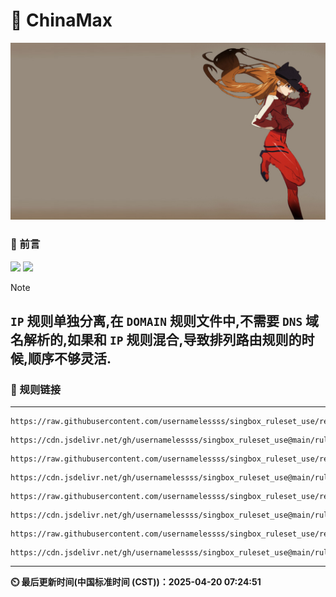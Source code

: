 
# 🧸 ChinaMax
![](https://raw.githubusercontent.com/usernamelessss/picture-bed/main/images/202504042256831.jpg)
### 📣 前言
![](https://shields.io/badge/-移除重复规则-ff69b4) ![](https://shields.io/badge/-IP&nbsp;规则单独存放不与&nbsp;DOMAIN&nbsp;等混合-green)
> [!NOTE]
**`IP` 规则单独分离,在 `DOMAIN` 规则文件中,不需要 `DNS` 域名解析的,如果和 `IP` 规则混合,导致排列路由规则的时候,顺序不够灵活.**
---

###  🔗 规则链接
---

```url
https://raw.githubusercontent.com/usernamelessss/singbox_ruleset_use/refs/heads/main/rule/ChinaMax/ChinaMax_IP.json
```

```url
https://cdn.jsdelivr.net/gh/usernamelessss/singbox_ruleset_use@main/rule/ChinaMax/ChinaMax_IP.json
```

```url
https://raw.githubusercontent.com/usernamelessss/singbox_ruleset_use/refs/heads/main/rule/ChinaMax/ChinaMax_IP.srs
```

```url
https://cdn.jsdelivr.net/gh/usernamelessss/singbox_ruleset_use@main/rule/ChinaMax/ChinaMax_IP.srs
```

```url
https://raw.githubusercontent.com/usernamelessss/singbox_ruleset_use/refs/heads/main/rule/ChinaMax/ChinaMax_No_IP.json
```

```url
https://cdn.jsdelivr.net/gh/usernamelessss/singbox_ruleset_use@main/rule/ChinaMax/ChinaMax_No_IP.json
```

```url
https://raw.githubusercontent.com/usernamelessss/singbox_ruleset_use/refs/heads/main/rule/ChinaMax/ChinaMax_No_IP.srs
```

```url
https://cdn.jsdelivr.net/gh/usernamelessss/singbox_ruleset_use@main/rule/ChinaMax/ChinaMax_No_IP.srs
```

---
**⏲️ 最后更新时间(中国标准时间 (CST))：2025-04-20 07:24:51**